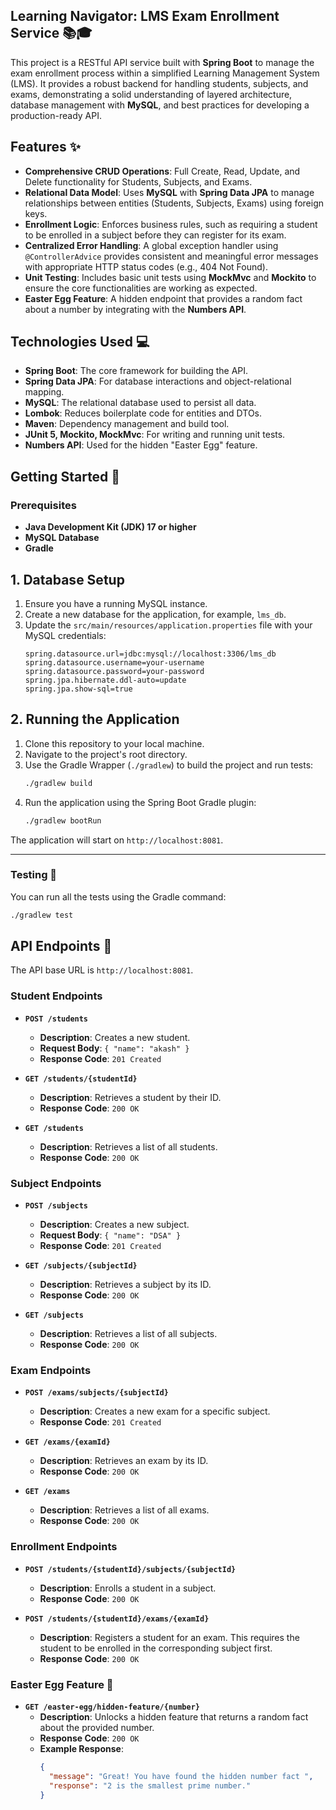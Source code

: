 
## **Learning Navigator: LMS Exam Enrollment Service** 📚🎓

This project is a RESTful API service built with **Spring Boot** to manage the exam enrollment process within a simplified Learning Management System (LMS). It provides a robust backend for handling students, subjects, and exams, demonstrating a solid understanding of layered architecture, database management with **MySQL**, and best practices for developing a production-ready API.

## **Features** ✨

  * **Comprehensive CRUD Operations**: Full Create, Read, Update, and Delete functionality for Students, Subjects, and Exams.
  * **Relational Data Model**: Uses **MySQL** with **Spring Data JPA** to manage relationships between entities (Students, Subjects, Exams) using foreign keys.
  * **Enrollment Logic**: Enforces business rules, such as requiring a student to be enrolled in a subject before they can register for its exam.
  * **Centralized Error Handling**: A global exception handler using `@ControllerAdvice` provides consistent and meaningful error messages with appropriate HTTP status codes (e.g., 404 Not Found).
  * **Unit Testing**: Includes basic unit tests using **MockMvc** and **Mockito** to ensure the core functionalities are working as expected.
  * **Easter Egg Feature**: A hidden endpoint that provides a random fact about a number by integrating with the **Numbers API**.

## **Technologies Used** 💻

  * **Spring Boot**: The core framework for building the API.
  * **Spring Data JPA**: For database interactions and object-relational mapping.
  * **MySQL**: The relational database used to persist all data.
  * **Lombok**: Reduces boilerplate code for entities and DTOs.
  * **Maven**: Dependency management and build tool.
  * **JUnit 5, Mockito, MockMvc**: For writing and running unit tests.
  * **Numbers API**: Used for the hidden "Easter Egg" feature.

## **Getting Started** 🚀

### **Prerequisites**

  * **Java Development Kit (JDK) 17 or higher**
  * **MySQL Database**
  * **Gradle**

## **1. Database Setup**

1.  Ensure you have a running MySQL instance.
2.  Create a new database for the application, for example, `lms_db`.
3.  Update the `src/main/resources/application.properties` file with your MySQL credentials:
    ```properties
    spring.datasource.url=jdbc:mysql://localhost:3306/lms_db
    spring.datasource.username=your-username
    spring.datasource.password=your-password
    spring.jpa.hibernate.ddl-auto=update
    spring.jpa.show-sql=true
    ```

## **2. Running the Application**

1.  Clone this repository to your local machine.
2.  Navigate to the project's root directory.
3.  Use the Gradle Wrapper (`./gradlew`) to build the project and run tests:
    ```bash
    ./gradlew build
    ```
4.  Run the application using the Spring Boot Gradle plugin:
    ```bash
    ./gradlew bootRun
    ```

The application will start on `http://localhost:8081`.

-----

### **Testing** 🧪

You can run all the tests using the Gradle command:

```bash
./gradlew test
```

## **API Endpoints** 🎯

The API base URL is `http://localhost:8081`.

### **Student Endpoints**

  * **`POST /students`**

      * **Description**: Creates a new student.
      * **Request Body**: `{ "name": "akash" }`
      * **Response Code**: `201 Created`

  * **`GET /students/{studentId}`**

      * **Description**: Retrieves a student by their ID.
      * **Response Code**: `200 OK`

  * **`GET /students`**

      * **Description**: Retrieves a list of all students.
      * **Response Code**: `200 OK`

### **Subject Endpoints**

  * **`POST /subjects`**

      * **Description**: Creates a new subject.
      * **Request Body**: `{ "name": "DSA" }`
      * **Response Code**: `201 Created`

  * **`GET /subjects/{subjectId}`**

      * **Description**: Retrieves a subject by its ID.
      * **Response Code**: `200 OK`

  * **`GET /subjects`**

      * **Description**: Retrieves a list of all subjects.
      * **Response Code**: `200 OK`

### **Exam Endpoints**

  * **`POST /exams/subjects/{subjectId}`**

      * **Description**: Creates a new exam for a specific subject.
      * **Response Code**: `201 Created`

  * **`GET /exams/{examId}`**

      * **Description**: Retrieves an exam by its ID.
      * **Response Code**: `200 OK`

  * **`GET /exams`**

      * **Description**: Retrieves a list of all exams.
      * **Response Code**: `200 OK`

### **Enrollment Endpoints**

  * **`POST /students/{studentId}/subjects/{subjectId}`**

      * **Description**: Enrolls a student in a subject.
      * **Response Code**: `200 OK`

  * **`POST /students/{studentId}/exams/{examId}`**

      * **Description**: Registers a student for an exam. This requires the student to be enrolled in the corresponding subject first.
      * **Response Code**: `200 OK`

### **Easter Egg Feature** 🥚

  * **`GET /easter-egg/hidden-feature/{number}`**
      * **Description**: Unlocks a hidden feature that returns a random fact about the provided number.
      * **Response Code**: `200 OK`
      * **Example Response**:
        ```json
        {
          "message": "Great! You have found the hidden number fact ",
          "response": "2 is the smallest prime number."
        }
        ```




